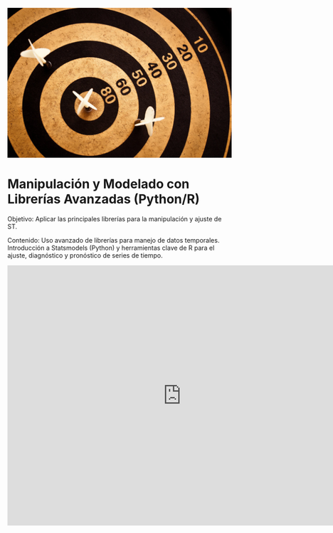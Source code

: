 ![Bullseye](images/6384294717_5047a35d48_b.jpg ':class=banner-image')

# Manipulación y Modelado con Librerías Avanzadas (Python/R) 

Objetivo: Aplicar las principales librerías para la manipulación y ajuste de ST.

Contenido: Uso avanzado de librerías para manejo de datos temporales. Introducción a Statsmodels (Python) y herramientas clave de R para el ajuste, diagnóstico y pronóstico de series de tiempo.

 
<div class="video-container-4by3"><iframe width="780" height="585" src="https://www.youtube.com/watch?v=KJsveFYG7Wg" frameborder="0" allow="accelerometer; autoplay; encrypted-media; gyroscope; picture-in-picture" allowfullscreen></iframe></div>
